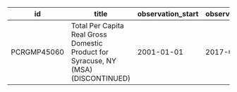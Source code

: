 | id          | title                                                                              | observation_start   | observation_end   |
|-------------|------------------------------------------------------------------------------------|---------------------|-------------------|
| PCRGMP45060 | Total Per Capita Real Gross Domestic Product for Syracuse, NY (MSA) (DISCONTINUED) | 2001-01-01          | 2017-01-01        |